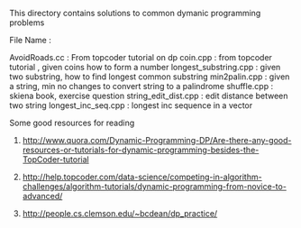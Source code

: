 This directory contains solutions to common dymanic programming problems

File Name : <problem>

AvoidRoads.cc : From topcoder tutorial  on dp
coin.cpp : from topcoder tutorial , given coins how to form a number
longest_substring.cpp : given two substring, how to find longest common substring 
min2palin.cpp : given a string, min no changes to convert string to a palindrome
shuffle.cpp : skiena book, exercise question
string_edit_dist.cpp : edit distance between two string
longest_inc_seq.cpp : longest inc sequence in a vector

Some good resources for reading 

1. http://www.quora.com/Dynamic-Programming-DP/Are-there-any-good-resources-or-tutorials-for-dynamic-programming-besides-the-TopCoder-tutorial

2. http://help.topcoder.com/data-science/competing-in-algorithm-challenges/algorithm-tutorials/dynamic-programming-from-novice-to-advanced/

3. http://people.cs.clemson.edu/~bcdean/dp_practice/




